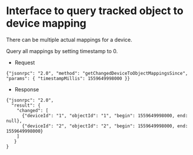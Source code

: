 # Interface to query tracked object to device mapping

There can be multiple actual mappings for a device.

Query all mappings by setting timestamp to 0.


* Request
```
{"jsonrpc": "2.0", "method": "getChangedDeviceToObjectMappingsSince", "params": { "timestampMillis": 1559649998000 }}
```

* Response
```
{"jsonrpc": "2.0", 
  "result": { 
    "changed": [
      {"deviceId": "1", "objectId": "1", "begin": 1559649998000, end: null},
      {"deviceId": "2", "objectId": "2", "begin": 1559649998000, end: 1559649998000}
    ]
   }
}
```
